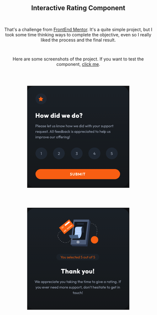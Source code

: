 <h2 align="center">Interactive Rating Component</h2>

<br>

<p align="center">That's a challenge from <a href="https://www.frontendmentor.io/">FrontEnd Mentor</a>. It's a quite simple project, but I took some time thinking ways to complete the objective, even so I really liked the process and the final result.</p>
<br>

<p align="center">Here are some screenshots of the project. If you want to test the component, <a href="https://edwardribas.github.io/rating-component">click me</a>.</p>

<br> <br>
<p align="center"><img src="./assets/images/screenshot.png"></p>
<br> <br>
<p align="center"><img src="./assets/images/screenshot2.png"></p>
